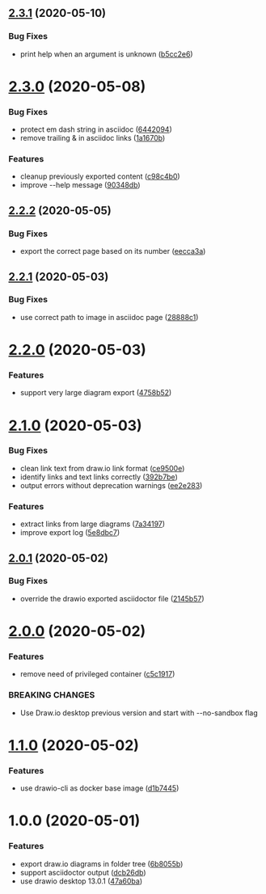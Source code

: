 ## [2.3.1](http://github.com/rlespinasse/drawio-export/compare/2.3.0...2.3.1) (2020-05-10)


### Bug Fixes

* print help when an argument is unknown ([b5cc2e6](http://github.com/rlespinasse/drawio-export/commit/b5cc2e644567127550753add00666bf6650f6018))

# [2.3.0](http://github.com/rlespinasse/drawio-export/compare/2.2.2...2.3.0) (2020-05-08)


### Bug Fixes

* protect em dash string  in asciidoc ([6442094](http://github.com/rlespinasse/drawio-export/commit/6442094370eaf7570ad4dae13c4a74a8e32ea412))
* remove trailing & in asciidoc links ([1a1670b](http://github.com/rlespinasse/drawio-export/commit/1a1670b895cf1840cd58e79ca6b4a4459639c875))


### Features

* cleanup previously exported content ([c98c4b0](http://github.com/rlespinasse/drawio-export/commit/c98c4b0e986d17cb220434d9d1359f1a08434076))
* improve --help message ([90348db](http://github.com/rlespinasse/drawio-export/commit/90348db936891772289326a0b4d7c3fb4fa0710b))

## [2.2.2](http://github.com/rlespinasse/drawio-export/compare/2.2.1...2.2.2) (2020-05-05)


### Bug Fixes

* export the correct page based on its number ([eecca3a](http://github.com/rlespinasse/drawio-export/commit/eecca3a193d17b7900a77ae7070f84ab6ce7a448))

## [2.2.1](http://github.com/rlespinasse/drawio-export/compare/2.2.0...2.2.1) (2020-05-03)


### Bug Fixes

* use correct path to image in asciidoc page ([28888c1](http://github.com/rlespinasse/drawio-export/commit/28888c1a16042b527c59bd324639171397db84e2))

# [2.2.0](http://github.com/rlespinasse/drawio-export/compare/2.1.0...2.2.0) (2020-05-03)


### Features

* support very large diagram export ([4758b52](http://github.com/rlespinasse/drawio-export/commit/4758b52db581890cae122c5c9901650c69e46273))

# [2.1.0](http://github.com/rlespinasse/drawio-export/compare/2.0.1...2.1.0) (2020-05-03)


### Bug Fixes

* clean link text from draw.io link format ([ce9500e](http://github.com/rlespinasse/drawio-export/commit/ce9500e3161c916c34ec4fb6a902137099ec6794))
* identify links and text links correctly ([392b7be](http://github.com/rlespinasse/drawio-export/commit/392b7be6231f4c509a282a0881503e155d1ca31f))
* output errors without deprecation warnings ([ee2e283](http://github.com/rlespinasse/drawio-export/commit/ee2e283d0621bc01850a4f9eb518ec315b6548e5))


### Features

* extract links from large diagrams ([7a34197](http://github.com/rlespinasse/drawio-export/commit/7a3419760440071ee60c0206d837ca0f5e9f1cca))
* improve export log ([5e8dbc7](http://github.com/rlespinasse/drawio-export/commit/5e8dbc79cf941ad6871d06d4a7cc814cfdb18d0d))

## [2.0.1](http://github.com/rlespinasse/drawio-export/compare/2.0.0...2.0.1) (2020-05-02)


### Bug Fixes

* override the drawio exported asciidoctor file ([2145b57](http://github.com/rlespinasse/drawio-export/commit/2145b57b65d073f875fdf303c32131c74169da8d))

# [2.0.0](http://github.com/rlespinasse/drawio-export/compare/1.1.0...2.0.0) (2020-05-02)


### Features

* remove need of privileged container ([c5c1917](http://github.com/rlespinasse/drawio-export/commit/c5c1917b5e1c03cac2dd1d014b273755fb12dd4f))


### BREAKING CHANGES

* Use Draw.io desktop previous version
and start with --no-sandbox flag

# [1.1.0](http://github.com/rlespinasse/drawio-export/compare/1.0.0...1.1.0) (2020-05-02)


### Features

* use drawio-cli as docker base image ([d1b7445](http://github.com/rlespinasse/drawio-export/commit/d1b7445858e304cdb624cfd4721905b5602e3dec))

# 1.0.0 (2020-05-01)


### Features

* export draw.io diagrams in folder tree ([6b8055b](http://github.com/rlespinasse/drawio-export/commit/6b8055b69e3a6ec09792cfa6c9c1c439d08e0105))
* support asciidoctor output ([dcb26db](http://github.com/rlespinasse/drawio-export/commit/dcb26db1cc2419bc70e4a099359a9ac1cdf648cc))
* use drawio desktop 13.0.1 ([47a60ba](http://github.com/rlespinasse/drawio-export/commit/47a60baaa35c7295016946609571401dd6706d4e))
